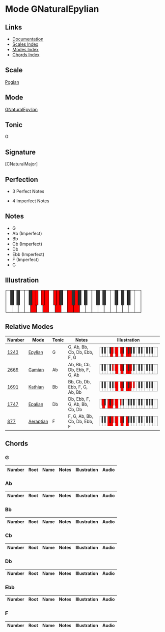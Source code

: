 # Mode GNaturalEpylian

## Links

- [Documentation](index.md)
- [Scales Index](Scales.md)
- [Modes Index](Modes.md)
- [Chords Index](Chords.md)

## Scale

[Pogian](ScalePogian.md)

## Mode

[GNaturalEpylian](ModeGNaturalEpylian.md)

## Tonic

G

## Signature

[CNaturalMajor]

## Perfection

 - 3 Perfect Notes

 - 4 Imperfect Notes

## Notes

- G
- Ab (Imperfect)
- Bb
- Cb (Imperfect)
- Db
- Ebb (Imperfect)
- F (Imperfect)
- G

## Illustration

![GNaturalEpylian](ModeGNaturalEpylian.png)

## Relative Modes

| Number | Mode | Tonic | Notes | Illustration |
|--------|------|-------|-------|--------------|
| [1243](https://ianring.com/musictheory/scales/1243) | [Epylian](ModeEpylian.md) | G | G, Ab, Bb, Cb, Db, Ebb, F, G | ![GNaturalEpylian](ModeGNaturalEpylian.png) |
| [2669](https://ianring.com/musictheory/scales/2669) | [Gamian](ModeGamian.md) | Ab | Ab, Bb, Cb, Db, Ebb, F, G, Ab | ![AFlatGamian](ModeAFlatGamian.png) |
| [1691](https://ianring.com/musictheory/scales/1691) | [Kathian](ModeKathian.md) | Bb | Bb, Cb, Db, Ebb, F, G, Ab, Bb | ![BFlatKathian](ModeBFlatKathian.png) |
| [1747](https://ianring.com/musictheory/scales/1747) | [Epalian](ModeEpalian.md) | Db | Db, Ebb, F, G, Ab, Bb, Cb, Db | ![DFlatEpalian](ModeDFlatEpalian.png) |
| [877](https://ianring.com/musictheory/scales/877) | [Aeraptian](ModeAeraptian.md) | F | F, G, Ab, Bb, Cb, Db, Ebb, F | ![FNaturalAeraptian](ModeFNaturalAeraptian.png) |

## Chords

### G

| Number | Root | Name | Notes | Illustration | Audio |
|--------|------|------|-------|--------------|-------|

### Ab

| Number | Root | Name | Notes | Illustration | Audio |
|--------|------|------|-------|--------------|-------|

### Bb

| Number | Root | Name | Notes | Illustration | Audio |
|--------|------|------|-------|--------------|-------|

### Cb

| Number | Root | Name | Notes | Illustration | Audio |
|--------|------|------|-------|--------------|-------|

### Db

| Number | Root | Name | Notes | Illustration | Audio |
|--------|------|------|-------|--------------|-------|

### Ebb

| Number | Root | Name | Notes | Illustration | Audio |
|--------|------|------|-------|--------------|-------|

### F

| Number | Root | Name | Notes | Illustration | Audio |
|--------|------|------|-------|--------------|-------|

